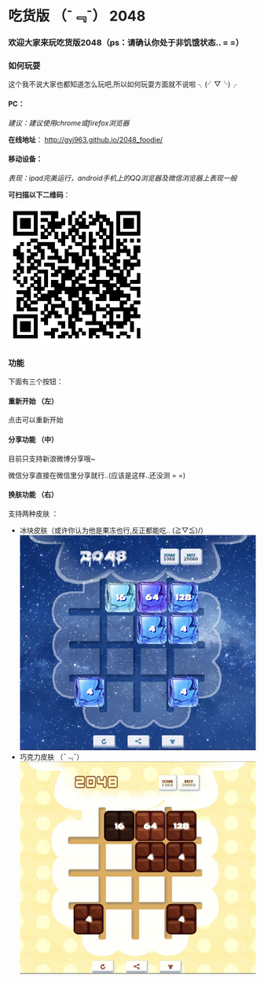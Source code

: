 #	吃货版 （¯﹃¯） 2048 
###	欢迎大家来玩吃货版2048（ps：请确认你处于非饥饿状态.. = =）

###	如何玩耍
这个我不说大家也都知道怎么玩吧,所以如何玩耍方面就不说啦 ╮(╯▽╰)╭

####	PC：
*建议：建议使用chrome或firefox浏览器*  

**在线地址**：
http://gyj963.github.io/2048_foodie/

####	移动设备：
*表现：ipad完美运行，android手机上的QQ浏览器及微信浏览器上表现一般*

**可扫描以下二维码**：


![iceSkin](mdImg/qrcode.png)

###	功能
   
下面有三个按钮：
####	重新开始 （左）   
点击可以重新开始
####	分享功能 （中）  
目前只支持新浪微博分享哦~ 

微信分享直接在微信里分享就行..(应该是这样..还没测 = =)
####	换肤功能 （右）
支持两种皮肤 ：

*	冰块皮肤（或许你认为他是果冻也行,反正都能吃.. \(≧▽≦)/）
![iceSkin](mdImg/iceSkin.jpg)
*	巧克力皮肤 （¯﹃¯）
![candySkin](mdImg/candySkin.jpg)
 

